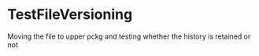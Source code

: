 # TestFileVersioning
Moving the file to upper pckg and testing whether the history is retained or not
